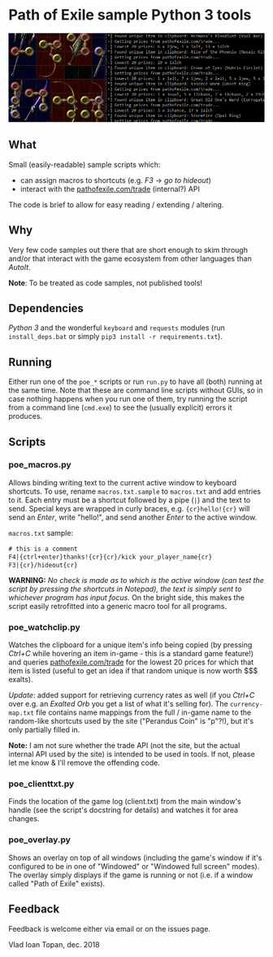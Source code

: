 # Path of Exile sample Python 3 tools

![WatchClip-Screenshot](img/clipwatch-screenshot.png)

## What

Small (easily-readable) sample scripts which:
- can assign macros to shortcuts (e.g. *F3* -> *go to hideout*)
- interact with the [pathofexile.com/trade]() (internal?) API

The code is brief to allow for easy reading / extending / altering.


## Why

Very few code samples out there that are short enough to skim through and/or that interact with
the game ecosystem from other languages than *AutoIt*.

**Note**: To be treated as code samples, not published tools!


## Dependencies

*Python 3* and the wonderful `keyboard` and `requests` modules (run `install_deps.bat` or simply
`pip3 install -r requirements.txt`).


## Running

Either run one of the `poe_*` scripts or run `run.py` to have all (both) running at the same time.
Note that these are command line scripts without GUIs, so in case nothing happens when you run
one of them, try running the script from a command line (`cmd.exe`) to see the (usually explicit)
errors it produces.


## Scripts


### poe_macros.py

Allows binding writing text to the current active window to keyboard shortcuts. To use, rename
`macros.txt.sample` to `macros.txt` and add entries to it. Each entry must be a shortcut followed
by a pipe (`|`) and the text to send. Special keys are wrapped in curly braces, e.g.
`{cr}hello!{cr}` will send an *Enter*, write "hello!", and send another *Enter* to the active
window.

`macros.txt` sample:

~~~
# this is a comment
F4|{ctrl+enter}thanks!{cr}{cr}/kick your_player_name{cr}
F3|{cr}/hideout{cr}
~~~

**WARNING:** *No check is made as to which is the active window (can test the script by pressing
the shortcuts in Notepad), the text is simply sent to whichever program has input focus.* On the
bright side, this makes the script easily retrofitted into a generic macro tool for all programs.


### poe_watchclip.py

Watches the clipboard for a unique item's info being copied (by pressing *Ctrl+C* while hovering
an item in-game - this is a standard game feature!) and queries [pathofexile.com/trade]() for the
lowest 20 prices for which that item is listed (useful to get an idea if that random unique is
now worth $$$ exalts).

*Update*: added support for retrieving currency rates as well (if you *Ctrl+C* over e.g. an *Exalted
Orb* you get a list of what it's selling for). The `currency-map.txt` file contains name mappings
from the full / in-game name to the random-like shortcuts used by the site ("Perandus Coin" is
"p"?!), but it's only partially filled in.

**Note:** I am not sure whether the trade API (not the site, but the actual internal API used by
the site) is intended to be used in tools. If not, please let me know & I'll remove the offending
code.


### poe_clienttxt.py

Finds the location of the game log (client.txt) from the main window's handle (see the script's
docstring for details) and watches it for area changes.


### poe_overlay.py

Shows an overlay on top of all windows (including the game's window if it's configured to be in one
of "Windowed" or "Windowed full screen" modes). The overlay simply displays if the game is running
or not (i.e. if a window called "Path of Exile" exists).


## Feedback

Feedback is welcome either via email or on the issues page.

Vlad Ioan Topan, dec. 2018

